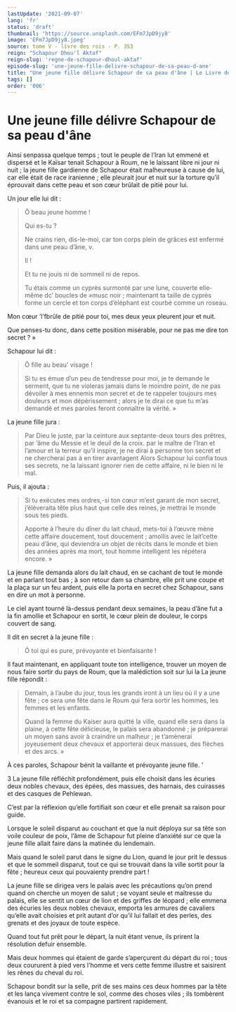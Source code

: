 ```yaml
---
lastUpdate: '2021-09-07'
lang: 'fr'
status: 'draft'
thumbnail: 'https://source.unsplash.com/EFm7JpD9jy8'
image: 'EFm7JpD9jy8.jpeg'
source: tome V - livre des rois - P. 353
reign: "Schapour Dhou'l Aktaf"
reign-slug: 'regne-de-schapour-dhoul-aktaf'
episode-slug: 'une-jeune-fille-delivre-schapour-de-sa-peau-d-ane'
title: "Une jeune fille délivre Schapour de sa peau d'âne | Le Livre des Rois | Shâhnâmeh"
tags: []
order: '006'
---
```


<!-- LTeX: language=fr -->

# Une jeune fille délivre Schapour de sa peau d'âne

Ainsi senpassa quelque temps ; tout le peuple de l’Iran lut emmené et dispersé et le Kaïsar tenait Schapour à Roum, ne le laissant libre ni jour ni nuit ; la jeune fille gardienne de Schapour était malheureuse à cause de lui, car elle était de race iranienne ; elle pleurait jour et nuit sur la torture qu’il éprouvait dans cette peau et son cœur brûlait de pitié pour lui.

Un jour elle lui dit :

> Ô beau jeune homme !
>
> Qui es-tu ?
>
> Ne crains rien, dis-le-moi, car ton corps plein de grâces est enfermé dans une peau d’âne, v.
>
> Il !
>
> Et tu ne jouis ni de sommeil ni de repos.
>
> Tu étais comme un cyprès surmonté par une lune, couverte elle-même dc’ boucles de »musc noir ; maintenant ta taille de cyprès forme un cercle et ton corps d’éléphant est courbé comme un roseau.

Mon cœur
’l’fbrûle de pitié pour toi, mes deux yeux pleurent jour et nuit.

Que penses-tu donc, dans cette position misérable, pour ne pas me dire ton secret ? »

Schapour lui dit :

> Ô fille au beau’ visage !
>
> Si tu es émue d’un peu de tendresse pour moi, je te demande le serment, que tu ne violeras jamais dans le moindre point, de ne pas dévoiler à mes ennemis mon secret et de te rappeler toujours mes douleurs et mon dépérissement ; alors je te dirai ce que tu m’as demandé et mes paroles feront connaître la vérité. »

La jeune fille jura :

> Par Dieu le juste, par la ceinture aux septante-deux tours des prêtres, par ’âme du Messie et le deuil de la croix. par le maître de l’Iran et l’amour et la terreur qu’il inspire, je ne dirai à personne ton secret et ne chercherai pas à en tirer avantagent Alors Schapour lui confia tous ses secrets, ne la laissant ignorer rien de cette affaire, ni le bien ni le mal.

Puis, il ajouta :

> Si tu exécutes mes ordres,-si ton cœur m’est garant de mon secret, j’élèveraita tête plus haut que celle des reines, je mettrai le monde sous tes pieds.
>
> Apporte à l’heure du dîner du lait chaud, mets-toi à l’œuvre mène cette affaire doucement, tout doucement ; amollis avec le lait’cette peau d’âne, qui deviendra un objet de récits dans le monde et bien des années après ma mort, tout homme intelligent les répétera encore. »

La jeune fille demanda alors du lait chaud, en se cachant de tout le monde et en parlant tout bas ; à son retour dam sa chambre, elle prit une coupe et la plaça sur un feu ardent, puis elle la porta en secret chez Schapour, sans en dire un mot à personne.

Le ciel ayant tourné là-dessus pendant deux semaines, la peau d’âne fut a la fin amollie et Schapour en sortit, le cœur plein de douleur, le corps couvert de sang.

Il dit en secret à la jeune fille :

> Ô toi qui es pure, prévoyante et bienfaisante !

Il faut maintenant, en appliquant toute ton intelligence, trouver un moyen de nous faire sortir du pays de Roum, que la malédiction soit sur lui la La jeune fille répondit :

> Demain, à l’aube du jour, tous les grands iront à un lieu où il y a une fête ; ce sera une fête dans le Roum qui fera sortir les hommes, les femmes et les enfants.
>
> Quand la femme du Kaiser aura quitté la ville, quand elle sera dans la plaine, à cette fête délicieuse, le palais sera abandonné ; je préparerai un moyen sans avoir à craindre un malheur ; je t’amènerai joyeusement deux chevaux et apporterai deux massues, des flèches et des arcs. »

À ces paroles, Schapour bénit la vaillante et prévoyante jeune fille. ’

3
La jeune fille réfléchit profondément, puis elle choisit dans les écuries deux nobles chevaux, des épées, des massues, des harnais, des cuirasses et des casques de Pehlewan.

C’est par la réflexion qu’elle fortifiait son cœur et elle prenait sa raison pour guide.

Lorsque le soleil disparut au couchant et que la nuit déploya sur sa tête son voile couleur de poix, l’âme de Schapour fut pleine d’anxiété sur ce que la jeune fille allait faire dans la matinée du lendemain.

Mais quand le soleil parut dans le signe du Lion, quand le jour prit le dessus et que le sommeil disparut, tout ce qui se trouvait dans la ville sortit pour la fête ; heureux ceux qui pouvaienty prendre part !

La jeune fille se dirigea vers le palais avec les précautions qu’on prend quand on cherche un moyen de salut ; se voyant seule et maîtresse du palais, elle se sentit un cœur de lion et des griffes de léopard ; elle emmena des écuries les deux nobles chevaux, emporta les armures de cavaliers qu’elle avait choisies et prit autant d’or qu’il lui fallait et des perles, des grenats et des joyaux de toute espèce.

Quand tout fut prêt pour le départ, la nuit étant venue, ils prirent la résolution defuir ensemble.

Mais deux hommes qui étaient de garde s’aperçurent du départ du roi ; tous deux coururent à pied vers l’homme et vers cette femme illustre et saisirent les rênes du cheval du roi.

Schapour bondit sur la selle, prit de ses mains ces deux hommes par la tête et les lança vivement contre le sol, comme des choses viles ; ils tombèrent évanouis et le roi et sa compagne partirent rapidement.
